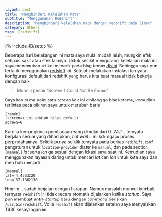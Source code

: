 ```yaml
---
layout: post
title: "Menghindari Kelelahan Mata"
subtitle: "Menggunakan Redshift"
description: "Menghindari kelelahan mata dengan redshift pada linux"
category: Others
tags: [redshift]
---
```

{% include JB/setup %}

Beberapa hari belakangan ini mata saya mulai mudah lelah, mungkin efek sehabis sakit atau efek lainnya. Untuk sedikit mengurangi kelelahan mata ini saya menemukan artikel menarik pada blog teman [disini](https://yogayudistira.id/linux/2016/11/14/menghindari-kelelahan-mata-menggunakan-redshift.html). Sehingga saya pun tertarik menggunakan [redshift](https://github.com/jonls/redshift/releases/) ini. Setelah melakukan instalasi ternyata konfigurasi default dari redshift yang harus kita buat manual tidak bekerja dengan baik.

<!--more-->
> Muncul pesan "Screen 1 Could Not Be Found"

Saya kan cuma pake satu _screen_ kok ini dibilang ga bisa ketemu, kemudian terlintas pada pikiran saya untuk merubah baris 

    [randr]
    ;screen=1 ini adalah nilai default
    screen=0

Karena kemungkinan pembacaan yang dimulai dari 0. _Well_ .. ternyata berjalan sesuai yang diharapkan, _but wait_ .. ini kok ngaco proses perpindahannya. Selidik punya selidik ternyata pada berkas `redshift.conf` pengaturan untuk `location-provider` diatur ke `manual`, dan pada section `[manual]` _lat_ serta _lon_ ga sesuai dengan lokasi saya saat ini. Kemudian saya menggunakan layanan daring untuk mencari _lat_ dan _lon_ untuk kota saya dan merubah menjadi

    [manual]
    lat=-4.4553220
    lon=137.1362130

Hmmm .. sudah berjalan dengan harapan. Namun masalah muncul kembali, ternyata `redshift` ini tidak secara otomatis dijalankan ketika _startup_. Saya pun membuat _entry startup_ baru dengan _command_ berisikan `/usr/bin/redshift`. Voila `redshift` akan dijalankan setelah saya menyalakan T430 kesayangan ini.

